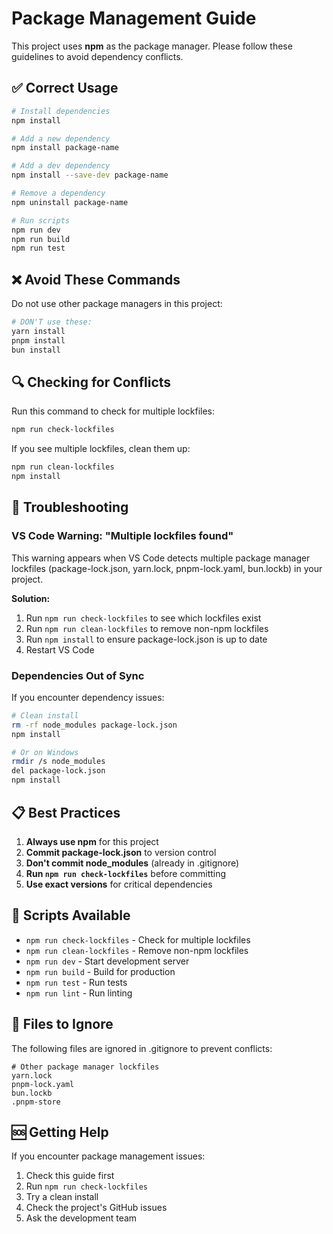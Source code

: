 # Package Management Guide

This project uses **npm** as the package manager. Please follow these guidelines to avoid dependency conflicts.

## ✅ Correct Usage

```bash
# Install dependencies
npm install

# Add a new dependency
npm install package-name

# Add a dev dependency
npm install --save-dev package-name

# Remove a dependency
npm uninstall package-name

# Run scripts
npm run dev
npm run build
npm run test
```

## ❌ Avoid These Commands

Do not use other package managers in this project:

```bash
# DON'T use these:
yarn install
pnpm install
bun install
```

## 🔍 Checking for Conflicts

Run this command to check for multiple lockfiles:

```bash
npm run check-lockfiles
```

If you see multiple lockfiles, clean them up:

```bash
npm run clean-lockfiles
npm install
```

## 🚨 Troubleshooting

### VS Code Warning: "Multiple lockfiles found"

This warning appears when VS Code detects multiple package manager lockfiles (package-lock.json, yarn.lock, pnpm-lock.yaml, bun.lockb) in your project.

**Solution:**
1. Run `npm run check-lockfiles` to see which lockfiles exist
2. Run `npm run clean-lockfiles` to remove non-npm lockfiles
3. Run `npm install` to ensure package-lock.json is up to date
4. Restart VS Code

### Dependencies Out of Sync

If you encounter dependency issues:

```bash
# Clean install
rm -rf node_modules package-lock.json
npm install

# Or on Windows
rmdir /s node_modules
del package-lock.json
npm install
```

## 📋 Best Practices

1. **Always use npm** for this project
2. **Commit package-lock.json** to version control
3. **Don't commit node_modules** (already in .gitignore)
4. **Run `npm run check-lockfiles`** before committing
5. **Use exact versions** for critical dependencies

## 🔧 Scripts Available

- `npm run check-lockfiles` - Check for multiple lockfiles
- `npm run clean-lockfiles` - Remove non-npm lockfiles
- `npm run dev` - Start development server
- `npm run build` - Build for production
- `npm run test` - Run tests
- `npm run lint` - Run linting

## 📁 Files to Ignore

The following files are ignored in .gitignore to prevent conflicts:

```
# Other package manager lockfiles
yarn.lock
pnpm-lock.yaml
bun.lockb
.pnpm-store
```

## 🆘 Getting Help

If you encounter package management issues:

1. Check this guide first
2. Run `npm run check-lockfiles`
3. Try a clean install
4. Check the project's GitHub issues
5. Ask the development team
